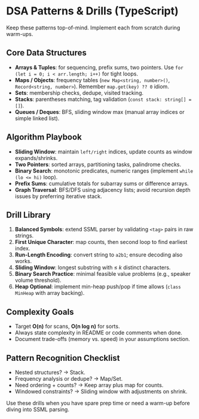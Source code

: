 # DSA Patterns & Drills (TypeScript)
Keep these patterns top-of-mind. Implement each from scratch during warm-ups.

## Core Data Structures
- **Arrays & Tuples**: for sequencing, prefix sums, two pointers. Use `for (let i = 0; i < arr.length; i++)` for tight loops.
- **Maps / Objects**: frequency tables (`new Map<string, number>()`, `Record<string, number>`). Remember `map.get(key) ?? 0` idiom.
- **Sets**: membership checks, dedupe, visited tracking.
- **Stacks**: parentheses matching, tag validation (`const stack: string[] = []`).
- **Queues / Deques**: BFS, sliding window max (manual array indices or simple linked list).

## Algorithm Playbook
- **Sliding Window**: maintain `left/right` indices, update counts as window expands/shrinks.
- **Two Pointers**: sorted arrays, partitioning tasks, palindrome checks.
- **Binary Search**: monotonic predicates, numeric ranges (implement `while (lo <= hi)` loop).
- **Prefix Sums**: cumulative totals for subarray sums or difference arrays.
- **Graph Traversal**: BFS/DFS using adjacency lists; avoid recursion depth issues by preferring iterative stack.

## Drill Library
1. **Balanced Symbols**: extend SSML parser by validating `<tag>` pairs in raw strings.
2. **First Unique Character**: map counts, then second loop to find earliest index.
3. **Run-Length Encoding**: convert string to `a2b1`; ensure decoding also works.
4. **Sliding Window**: longest substring with ≤ *k* distinct characters.
5. **Binary Search Practice**: minimal feasible value problems (e.g., speaker volume threshold).
6. **Heap Optional**: implement min-heap push/pop if time allows (`class MinHeap` with array backing).

## Complexity Goals
- Target **O(n)** for scans, **O(n log n)** for sorts.
- Always state complexity in README or code comments when done.
- Document trade-offs (memory vs. speed) in your assumptions section.

## Pattern Recognition Checklist
- Nested structures? → Stack.
- Frequency analysis or dedupe? → Map/Set.
- Need ordering + counts? → Keep array plus map for counts.
- Windowed constraints? → Sliding window with adjustments on shrink.

Use these drills when you have spare prep time or need a warm-up before diving into SSML parsing.
